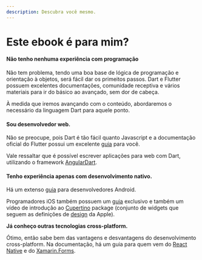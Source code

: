 ```yaml
---
description: Descubra você mesmo.
---
```


# Este ebook é para mim?

#### Não tenho nenhuma experiência com programação

Não tem problema, tendo uma boa base de lógica de programação e orientação à objetos, será fácil dar os primeitos passos. Dart e Flutter possuem excelentes documentações, comunidade receptiva e vários materiais para ir do básico ao avançado, sem dor de cabeça. 

À medida que iremos avançando com o conteúdo, abordaremos o necessário da linguagem Dart para aquele ponto.

#### Sou desenvolvedor web.

Não se preocupe, pois Dart é tão fácil quanto Javascript e a documentação oficial do Flutter possui um excelente [guia](https://flutter.dev/docs/get-started/flutter-for/web-devs) para você. 

Vale ressaltar que é possível escrever aplicações para web com Dart, utilizando o framework [AngularDart](https://webdev.dartlang.org).

#### Tenho experiência apenas com desenvolvimento nativo.

Há um extenso [guia](https://flutter.dev/docs/get-started/flutter-for/android-devs) para desenvolvedores Android.

Programadores iOS também possuem um [guia](https://flutter.dev/docs/get-started/flutter-for/ios-devs) exclusivo e também um vídeo de introdução ao [Cupertino](https://flutter.dev/docs/development/ui/widgets/cupertino) package \(conjunto de widgets que seguem as definições de [design](https://developer.apple.com/design/resources/) da Apple\).

**Já conheço outras tecnologias cross-platform.**

Ótimo, então sabe bem das vantagens e desvantagens do desenvolvimento cross-platform. Na documentação, há um guia para quem vem do [React Native](https://flutter.dev/docs/get-started/flutter-for/react-native-devs) e do [Xamarin.Forms](https://flutter.dev/docs/get-started/flutter-for/xamarin-forms-devs). 

